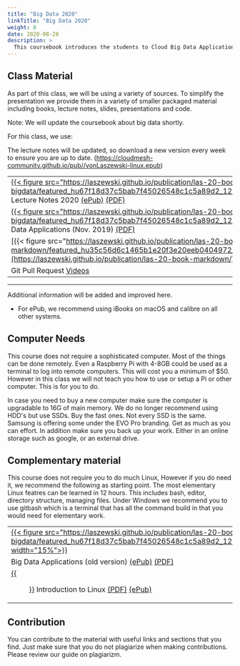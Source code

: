 ```yaml
---
title: "Big Data 2020"
linkTitle: "Big Data 2020" 
weight: 8
date: 2020-08-28
description: >
  This coursebook introduces the students to Cloud Big Data Applications. The notes are prepared for the course taught in 2020.
---
```


<!--
{{% pageinfo %}}
This is a placeholder page that shows you how to use this template site.
{{% /pageinfo %}}
-->

## Class Material 

As part of this class, we will be using a variety of sources. To
simplify the presentation we provide them in a variety of smaller
packaged material including books, lecture notes, slides, presentations
and code.

Note: We will update the coursebook about big data shortly.

For this class, we use:

The lecture notes will be updated, so download a new version every week to ensure you are up to date. (https://cloudmesh-community.github.io/pub//vonLaszewski-linux.epub)

|     |
| --- |
| [{{< figure src="https://laszewski.github.io/publication/las-20-book-bigdata/featured_hu67f18d37c5bab7f45026548c1c5a89d2_1265828_720x0_resize_lanczos_2.png" width="15%">}}](https://cloudmesh-community.github.io/pub//vonLaszewski-e534.epub)  Lecture Notes 2020 [(ePub)](https://cloudmesh-community.github.io/pub/vonLaszewski-e534.epub) [(PDF)](https://cloudmesh-community.github.io/pub/vonLaszewski-e534.pdf)|
| [{{< figure src="https://laszewski.github.io/publication/las-20-book-bigdata/featured_hu67f18d37c5bab7f45026548c1c5a89d2_1265828_720x0_resize_lanczos_2.png" width="15%">}}](http://dsc.soic.indiana.edu/publications/E534-BigDataSystems-DeepLearning.pdf)  Big Data Applications (Nov. 2019) [(PDF)](http://dsc.soic.indiana.edu/publications/E534-BigDataSystems-DeepLearning.pdf) |
|  [{{< figure src="https://laszewski.github.io/publication/las-20-book-markdown/featured_hu35c56d6c1465b1e20f3e20eeb0404972_1466540_720x0_resize_lanczos_2.png"width="15%">}}](https://laszewski.github.io/publication/las-20-book-markdown/) Scientific Writing with Markdown [(ePub)](https://cloudmesh-community.github.io/pub/vonLaszewski-writing.epub) [(PDF)](https://cloudmesh-community.github.io/pub/vonLaszewski-writing.pdf) |
| Git Pull Request [Videos](/modules/git-pull-request/) |

---

Additional information will be added and improved here.


* For ePub, we recommend using iBooks on macOS and calibre on all
  other systems.

## Computer Needs

This course does not require a sophisticated computer. Most of the
things can be done remotely. Even a Raspberry Pi with 4-8GB could be
used as a terminal to log into remote computers. This will cost you a
minimum of $50. However in this class we will not teach you how to use
or setup a Pi or other computer. This is for you to do.

In case you need to buy a new computer make sure the computer is
upgradable to 16G of main memory. We do no longer recommend using
HDD's but use SSDs. Buy the fast ones. Not every SSD is the
same. Samsung is offering some under the EVO Pro branding. Get as much
as you can effort. In addition make sure you back up your work. Either
in an online storage such as google, or an external drive.

## Complementary material

This course does not require you to do much Linux, However if you do
need it, we recommend the following as starting point. The most
elementary Linux featres can be
learned in 12 hours. This includes bash, editor, directory structure,
managing files. Under Windows we recommend you to use gitbash which is
a terminal that has all the command build in that you would need for
elementary work.

|     |
| --- |
| [{{< figure src="https://laszewski.github.io/publication/las-20-book-bigdata/featured_hu67f18d37c5bab7f45026548c1c5a89d2_1265828_720x0_resize_lanczos_2.png" width="15%">}}](https://laszewski.github.io/publication/las-20-book-bigdata/)
| Big Data Applications (old version) [(ePub)](https://cloudmesh-community.github.io/pub//vonLaszewski-big-data-applications.epub) [(PDF)](https://cloudmesh-community.github.io/pub//vonLaszewski-big-data-applications.pdf) |
| [{{<figure  width="15%" src="https://laszewski.github.io/publication/las-20-book-linux/featured_hu9c80192b9ef636ff9a0c7a277fb84741_1248027_720x0_resize_lanczos_2.png">}}](https://laszewski.github.io/publication/las-20-book-linux/) Introduction to Linux [(PDF)](https://cloudmesh-community.github.io/pub//vonLaszewski-linux.pdf) [(ePub)](https://cloudmesh-community.github.io/pub//vonLaszewski-linux.epub) |

## Contribution

You can contribute to the material with useful links and sections that
you find. Just make sure that you do not plagiarize when making
contributions. Please review our guide on plagiarizm.

